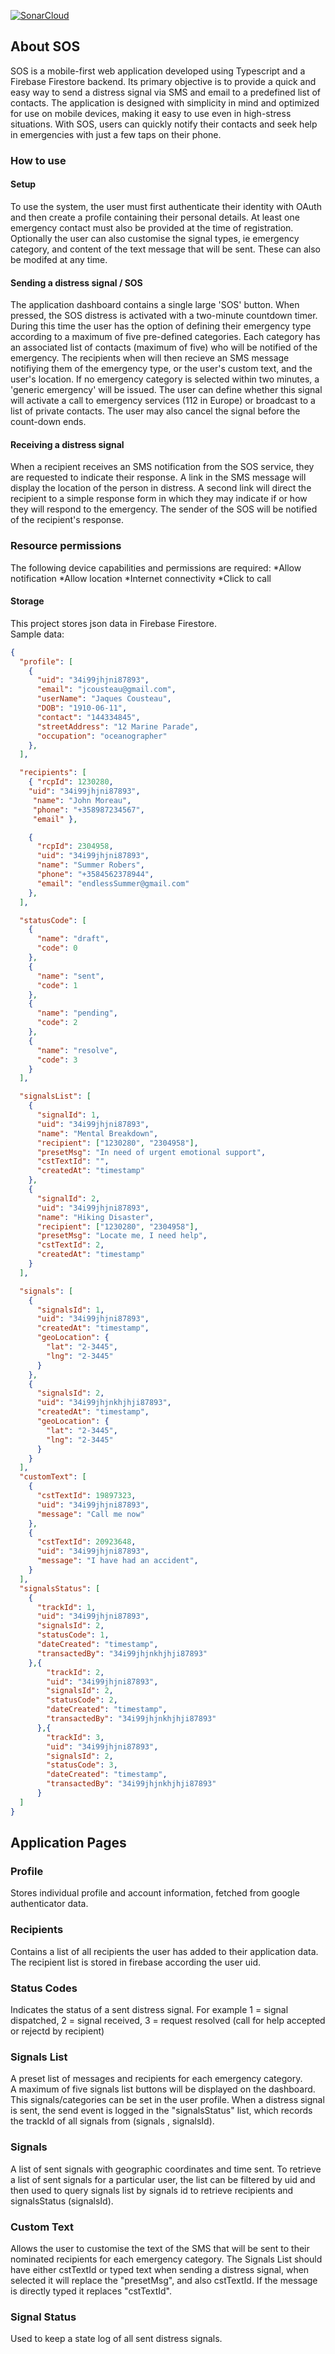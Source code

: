 [![SonarCloud](https://sonarcloud.io/images/project_badges/sonarcloud-white.svg)](https://sonarcloud.io/summary/new_code?id=Jessemwangi_sos)

## About SOS

SOS is a mobile-first web application developed using Typescript and a Firebase Firestore backend. Its primary objective is to provide a quick and easy way to send a distress signal via SMS and email to a predefined list of contacts. The application is designed with simplicity in mind and optimized for use on mobile devices, making it easy to use even in high-stress situations. With SOS, users can quickly notify their contacts and seek help in emergencies with just a few taps on their phone.

### How to use

#### Setup

To use the system, the user must first authenticate their identity with OAuth and then create a profile containing their personal details. At least one emergency contact must also be provided at the time of registration. Optionally the user can also customise the signal types, ie emergency category, and content of the text message that will be sent. These can also be modifed at any time.

#### Sending a distress signal / SOS

The application dashboard contains a single large 'SOS' button. When pressed, the SOS distress is activated with a two-minute countdown timer. During this time the user has the option of defining their emergency type according to a maximum of five pre-defined categories. Each category has an associated list of contacts (maximum of five) who will be notified of the emergency. The recipients when will then recieve an SMS message notifiying them of the emergency type, or the user's custom text,  and the user's location. 
If no emergency category is selected within two minutes, a 'generic emergency' will be issued. The user can define whether this signal will activate a call to emergency services (112 in Europe) or broadcast to a list of private contacts.
The user may also cancel the signal before the count-down ends.  


#### Receiving a distress signal

When a recipient receives an SMS notification from the SOS service, they are requested to indicate their response. A link in the SMS message will display the location of the person in distress. A second link will direct the recipient to a simple response form in which they may indicate if or how they will respond to the emergency. The sender of the SOS will be notified of the recipient's response. 

### Resource permissions

The following  device capabilities and permissions are required:
*Allow notification
*Allow location
*Internet connectivity
*Click to call

#### Storage

This project stores json data in Firebase Firestore.  
Sample data:

```json
{
  "profile": [
    {
      "uid": "34i99jhjni87893",
      "email": "jcousteau@gmail.com",
      "userName": "Jaques Cousteau",
      "DOB": "1910-06-11",
      "contact": "144334845",
      "streetAddress": "12 Marine Parade",
      "occupation": "oceanographer"
    },
  ],

  "recipients": [
    { "rcpId": 1230280, 
    "uid": "34i99jhjni87893",
     "name": "John Moreau",
     "phone": "+358987234567",
     "email" },

    {
      "rcpId": 2304958,
      "uid": "34i99jhjni87893",
      "name": "Summer Robers",
      "phone": "+3584562378944",
      "email": "endlessSummer@gmail.com"
    },
  ],

  "statusCode": [
    {
      "name": "draft",
      "code": 0
    },
    {
      "name": "sent",
      "code": 1
    },
    {
      "name": "pending",
      "code": 2
    },
    {
      "name": "resolve",
      "code": 3
    }
  ],

  "signalsList": [
    {
      "signalId": 1,
      "uid": "34i99jhjni87893",
      "name": "Mental Breakdown",
      "recipient": ["1230280", "2304958"],
      "presetMsg": "In need of urgent emotional support",
      "cstTextId": "",
      "createdAt": "timestamp"
    },
    {
      "signalId": 2,
      "uid": "34i99jhjni87893",
      "name": "Hiking Disaster",
      "recipient": ["1230280", "2304958"],
      "presetMsg": "Locate me, I need help",
      "cstTextId": 2,
      "createdAt": "timestamp"
    }
  ],

  "signals": [
    {
      "signalsId": 1,
      "uid": "34i99jhjni87893",
      "createdAt": "timestamp",
      "geoLocation": {
        "lat": "2-3445",
        "lng": "2-3445"
      }
    },
    {
      "signalsId": 2,
      "uid": "34i99jhjnkhjhji87893",
      "createdAt": "timestamp",
      "geoLocation": {
        "lat": "2-3445",
        "lng": "2-3445"
      }
    }
  ],
  "customText": [
    {
      "cstTextId": 19897323,
      "uid": "34i99jhjni87893",
      "message": "Call me now"
    },
    {
      "cstTextId": 20923648,
      "uid": "34i99jhjni87893",
      "message": "I have had an accident",
    }
  ],
  "signalsStatus": [
    {
      "trackId": 1,
      "uid": "34i99jhjni87893",
      "signalsId": 2,
      "statusCode": 1,
      "dateCreated": "timestamp",
      "transactedBy": "34i99jhjnkhjhji87893"
    },{
        "trackId": 2,
        "uid": "34i99jhjni87893",
        "signalsId": 2,
        "statusCode": 2,
        "dateCreated": "timestamp",
        "transactedBy": "34i99jhjnkhjhji87893"
      },{
        "trackId": 3,
        "uid": "34i99jhjni87893",
        "signalsId": 2,
        "statusCode": 3,
        "dateCreated": "timestamp",
        "transactedBy": "34i99jhjnkhjhji87893"
      }
  ]
}
```

## Application Pages
### Profile

Stores individual profile and account information, fetched from google authenticator data. 

### Recipients
Contains a list of all recipients the user has added to their application data. The recipient list is stored in firebase according the user uid. 

### Status Codes

Indicates the status of a sent distress signal. For example
1 =  signal dispatched, 
2 =  signal received,
3 =  request resolved (call for help accepted or rejectd by recipient)

### Signals List

A preset list of messages and recipients for each emergency category.  
A maximum of five signals list buttons will be displayed on the dashboard.  This signals/categories can be set in the user profile.  When a distress signal is sent, the send event is logged in the "signalsStatus" list, which records the trackId of all signals from (signals , signalsId).

### Signals

A list of sent signals with geographic coordinates and time sent.  To retrieve a list of sent signals for a particular user, the list can be filtered by uid and then used to query signals list by signals id to retrieve
recipients and signalsStatus (signalsId).

### Custom Text

Allows the user to customise the text of the SMS that will be sent to their nominated recipients for each emergency category. The Signals List should have either cstTextId or typed text when sending a distress signal, when selected it will replace the "presetMsg", and also cstTextId. If the message is directly typed it replaces "cstTextId".

### Signal Status

Used to keep a state log of all sent distress signals. 